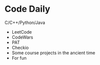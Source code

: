 # Code Daily


C/C++/Python/Java

+ LeetCode
+ CodeWars
+ PAT
+ Checkio
+ Some course projects in the ancient time
+ For fun

